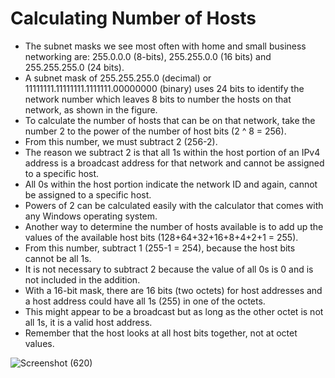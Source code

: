 # Calculating Number of Hosts

- The subnet masks we see most often with home and small business networking are: 255.0.0.0 (8-bits), 255.255.0.0 (16 bits) and 255.255.255.0 (24 bits).
- A subnet mask of 255.255.255.0 (decimal) or 11111111.11111111.1111111.00000000 (binary) uses 24 bits to identify the network number which leaves 8 bits to number the hosts on that network, as shown in the figure.
- To calculate the number of hosts that can be on that network, take the number 2 to the power of the number of host bits (2 ^ 8 = 256).
- From this number, we must subtract 2 (256-2).
- The reason we subtract 2 is that all 1s within the host portion of an IPv4 address is a broadcast address for that network and cannot be assigned to a specific host.
- All 0s within the host portion indicate the network ID and again, cannot be assigned to a specific host.
- Powers of 2 can be calculated easily with the calculator that comes with any Windows operating system.
- Another way to determine the number of hosts available is to add up the values of the available host bits (128+64+32+16+8+4+2+1 = 255).
- From this number, subtract 1 (255-1 = 254), because the host bits cannot be all 1s.
- It is not necessary to subtract 2 because the value of all 0s is 0 and is not included in the addition.
- With a 16-bit mask, there are 16 bits (two octets) for host addresses and a host address could have all 1s (255) in one of the octets.
- This might appear to be a broadcast but as long as the other octet is not all 1s, it is a valid host address.
- Remember that the host looks at all host bits together, not at octet values.

![Screenshot (620)](https://user-images.githubusercontent.com/63872951/172185376-4b8f21e6-1d37-4620-8cb2-14f1c8b62348.png)

